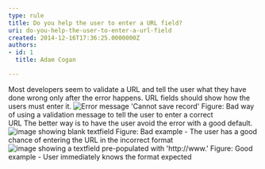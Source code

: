 ```yaml
---
type: rule
title: Do you help the user to enter a URL field?
uri: do-you-help-the-user-to-enter-a-url-field
created: 2014-12-16T17:36:25.0000000Z
authors:
- id: 1
  title: Adam Cogan

---
```


 
Most developers seem to validate a URL and tell the user what they have done wrong                     only after the error happens. URL fields should show how the users must enter it.
 ![Error message 'Cannot save record'](/WebSites/RulesToBetterWebsitesLayout/PublishingImages/url-field-bad.jpg)                        Figure: Bad way of using a validation message to tell the user to enter a correct<br>                        URL
The better way is to have the user avoid the error with a good default.
![image showing blank textfield](/WebSites/RulesToBetterWebsitesLayout/PublishingImages/url-field-bad2.jpg)                        Figure: Bad example - The user has a good chance of entering the URL in the incorrect format​![image showing a textfield pre-populated with 'http&#58;//www.'](/WebSites/RulesToBetterWebsitesLayout/PublishingImages/url-field-good.jpg)                        Figure: Good example - User immediately knows the format expected
